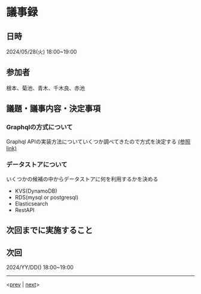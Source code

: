 
# 議事録
## 日時
2024/05/28(火) 18:00~19:00
## 参加者
根本、菊池、青木、千木良、赤池
## 議題・議事内容・決定事項
### Graphqlの方式について
Graphql APIの実装方法についていくつか調べてきたので方式を決定する
[(参照link)](https://github.com/Future-Csg3/nkaca-training-docs/blob/main/10_RD/01_GraphQL/index.md)

### データストアについて
いくつかの候補の中からデータストアに何を利用するかを決める
- KVS(DynamoDB)
- RDS(mysql or postgresql)
- Elasticsearch
- RestAPI

## 次回までに実施すること

## 次回
2024/YY/DD() 18:00~19:00

---
<[prev](https://github.com/Future-Csg3/nkaca-training-docs/blob/main/01_議事録/20240524.md)
|
[next](https://github.com/Future-Csg3/nkaca-training-docs/blob/main/01_議事録/20240531.md)>